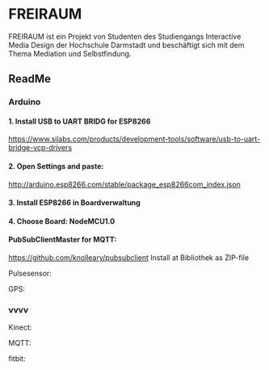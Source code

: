 # FREIRAUM
FREIRAUM ist ein Projekt von Studenten des Studiengangs Interactive Media Design der Hochschule Darmstadt
und beschäftigt sich mit dem Thema Mediation und Selbstfindung.


## ReadMe  
### Arduino

#### 1. Install USB to UART BRIDG for ESP8266
 https://www.silabs.com/products/development-tools/software/usb-to-uart-bridge-vcp-drivers
  
#### 2. Open Settings and paste:
  http://arduino.esp8266.com/stable/package_esp8266com_index.json

#### 3. Install ESP8266 in Boardverwaltung
#### 4. Choose Board: NodeMCU1.0
  
#### PubSubClientMaster for MQTT:
https://github.com/knolleary/pubsubclient
Install at Bibliothek as ZIP-file

Pulsesensor:
 
GPS:
 
### vvvv 

Kinect:

MQTT:

fitbit:
